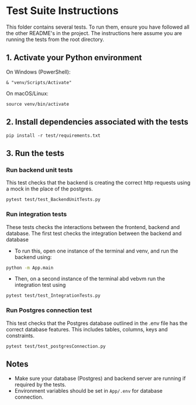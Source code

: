 # Test Suite Instructions

This folder contains several tests. To run them, ensure you have followed all the other README's in the project.
The instructions here assume you are running the tests from the root directory.

## 1. Activate your Python environment

On Windows (PowerShell):
```
& "venv/Scripts/Activate"
```
On macOS/Linux:
```
source venv/bin/activate
```

## 2. Install dependencies associated with the tests

```
pip install -r test/requirements.txt
```

## 3. Run the tests

### Run backend unit tests
This test checks that the backend is creating the correct http requests using a mock in the place of the postgres.
```
pytest test/test_BackendUnitTests.py
```

### Run integration tests
These tests checks the interactions between the frontend, backend and database.
The first test checks the integration between the backend and database
- To run this, open one instance of the terminal and venv, and run the backend using:
```bash
python -m App.main
```
- Then, on a second instance of the terminal abd vebvm run the integration test using
```
pytest test/test_IntegrationTests.py
```

### Run Postgres connection test
This test checks that the Postgres database outlined in the .env file has the correct database features.
This includes tables, columns, keys and constraints.
```
pytest test/test_postgresConnection.py
```

## Notes
- Make sure your database (Postgres) and backend server are running if required by the tests.
- Environment variables should be set in `App/.env` for database connection.
